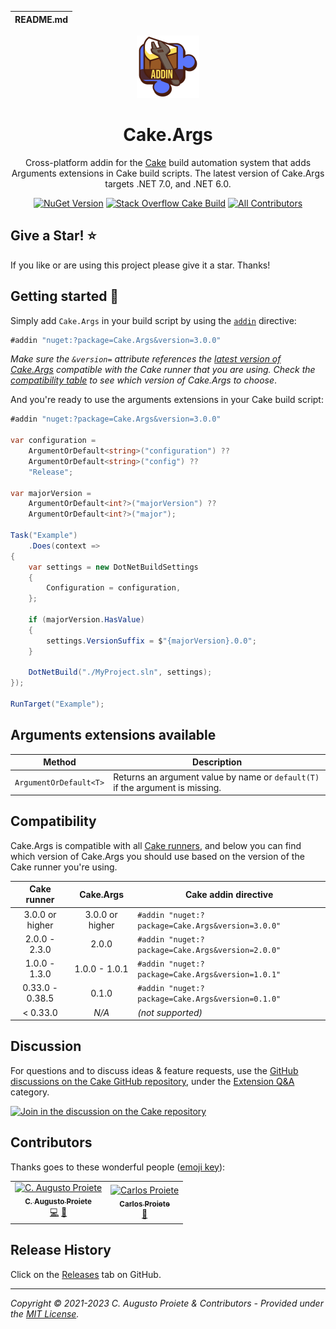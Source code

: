 | README.md |
|:---|

<div align="center">

![Cake.Args](asset/cake-args-logo.png)

</div>

<h1 align="center">Cake.Args</h1>
<div align="center">

Cross-platform addin for the [Cake](https://cakebuild.net) build automation system that adds Arguments extensions in Cake build scripts. The latest version of Cake.Args targets .NET 7.0, and .NET 6.0.

[![NuGet Version](https://img.shields.io/nuget/v/Cake.Args.svg?color=blue&style=flat-square)](https://www.nuget.org/packages/Cake.Args/) [![Stack Overflow Cake Build](https://img.shields.io/badge/stack%20overflow-cakebuild-orange.svg?style=flat-square)](http://stackoverflow.com/questions/tagged/cakebuild) [![All Contributors](https://img.shields.io/github/all-contributors/augustoproiete/Cake.Args.svg?color=orange&style=flat-square)](#contributors)

</div>

## Give a Star! :star:

If you like or are using this project please give it a star. Thanks!

## Getting started :rocket:

Simply add `Cake.Args` in your build script by using the [`addin`](http://cakebuild.net/docs/writing-builds/preprocessor-directives#add-in-directive) directive:

```csharp
#addin "nuget:?package=Cake.Args&version=3.0.0"
```

_Make sure the `&version=` attribute references the [latest version of Cake.Args](https://www.nuget.org/packages/Cake.Args/) compatible with the Cake runner that you are using. Check the [compatibility table](#compatibility) to see which version of Cake.Args to choose_.

And you're ready to use the arguments extensions in your Cake build script:

```csharp
#addin "nuget:?package=Cake.Args&version=3.0.0"

var configuration =
    ArgumentOrDefault<string>("configuration") ??
    ArgumentOrDefault<string>("config") ??
    "Release";

var majorVersion =
    ArgumentOrDefault<int?>("majorVersion") ??
    ArgumentOrDefault<int?>("major");

Task("Example")
    .Does(context =>
{
    var settings = new DotNetBuildSettings
    {
        Configuration = configuration,
    };

    if (majorVersion.HasValue)
    {
        settings.VersionSuffix = $"{majorVersion}.0.0";
    }

    DotNetBuild("./MyProject.sln", settings);
});

RunTarget("Example");
```

## Arguments extensions available

| Method                 | Description                                                                   |
| ---------------------- | ----------------------------------------------------------------------------- |
| `ArgumentOrDefault<T>` | Returns an argument value by name or `default(T)` if the argument is missing. |

## Compatibility

Cake.Args is compatible with all [Cake runners](https://cakebuild.net/docs/running-builds/runners/), and below you can find which version of Cake.Args you should use based on the version of the Cake runner you're using.

| Cake runner     | Cake.Args       | Cake addin directive                              |
|:---------------:|:---------------:| ------------------------------------------------- |
| 3.0.0 or higher | 3.0.0 or higher | `#addin "nuget:?package=Cake.Args&version=3.0.0"` |
| 2.0.0 - 2.3.0   | 2.0.0           | `#addin "nuget:?package=Cake.Args&version=2.0.0"` |
| 1.0.0 - 1.3.0   | 1.0.0 - 1.0.1   | `#addin "nuget:?package=Cake.Args&version=1.0.1"` |
| 0.33.0 - 0.38.5 | 0.1.0           | `#addin "nuget:?package=Cake.Args&version=0.1.0"` |
| < 0.33.0        | _N/A_           | _(not supported)_                                 |

## Discussion

For questions and to discuss ideas & feature requests, use the [GitHub discussions on the Cake GitHub repository](https://github.com/cake-build/cake/discussions), under the [Extension Q&A](https://github.com/cake-build/cake/discussions/categories/extension-q-a) category.

[![Join in the discussion on the Cake repository](https://img.shields.io/badge/GitHub-Discussions-green?logo=github)](https://github.com/cake-build/cake/discussions)

## Contributors

Thanks goes to these wonderful people ([emoji key](https://allcontributors.org/docs/en/emoji-key)):
<!-- ALL-CONTRIBUTORS-LIST:START - Do not remove or modify this section -->
<!-- prettier-ignore-start -->
<!-- markdownlint-disable -->
<table>
  <tbody>
    <tr>
      <td align="center"><a href="https://augustoproiete.net"><img src="https://avatars.githubusercontent.com/u/177608?v=4?s=100" width="100px;" alt="C. Augusto Proiete"/><br /><sub><b>C. Augusto Proiete</b></sub></a><br /><a href="https://github.com/augustoproiete/Cake.Args/commits?author=augustoproiete" title="Code">💻</a> <a href="#maintenance-augustoproiete" title="Maintenance">🚧</a></td>
      <td align="center"><a href="https://github.com/carlosproiete"><img src="https://avatars.githubusercontent.com/u/33644328?v=4?s=100" width="100px;" alt="Carlos Proiete"/><br /><sub><b>Carlos Proiete</b></sub></a><br /><a href="#maintenance-carlosproiete" title="Maintenance">🚧</a></td>
    </tr>
  </tbody>
</table>

<!-- markdownlint-restore -->
<!-- prettier-ignore-end -->

<!-- ALL-CONTRIBUTORS-LIST:END -->

## Release History

Click on the [Releases](https://github.com/augustoproiete/Cake.Args/releases) tab on GitHub.

---

_Copyright &copy; 2021-2023 C. Augusto Proiete & Contributors - Provided under the [MIT License](LICENSE)._
